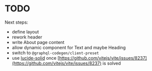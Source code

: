 # TODO

Next steps:

- define layout
- rework header
- write About page content
- allow dynamic component for Text and maybe Heading
- switch to `@graphql-codegen/client-preset`
- use [lucide-solid](https://github.com/lucide-icons/lucide/tree/main/packages/lucide-solid) once [https://github.com/vitejs/vite/issues/8237](https://github.com/vitejs/vite/issues/8237) is solved

